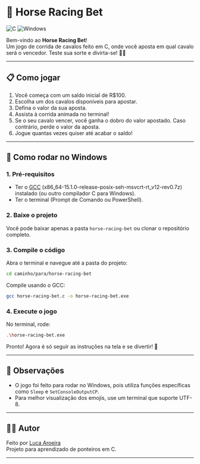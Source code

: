 # 🐎 Horse Racing Bet

![C](https://img.shields.io/badge/C-Programming-00599C?style=for-the-badge&logo=c)
![Windows](https://img.shields.io/badge/Platform-Windows-blue?style=for-the-badge&logo=windows)

Bem-vindo ao **Horse Racing Bet**!  
Um jogo de corrida de cavalos feito em C, onde você aposta em qual cavalo será o vencedor. Teste sua sorte e divirta-se! 🎲🏇

---

## 📋 Como jogar

1. Você começa com um saldo inicial de R$100.
2. Escolha um dos cavalos disponíveis para apostar.
3. Defina o valor da sua aposta.
4. Assista à corrida animada no terminal!
5. Se o seu cavalo vencer, você ganha o dobro do valor apostado. Caso contrário, perde o valor da aposta.
6. Jogue quantas vezes quiser até acabar o saldo!

---

## 🚀 Como rodar no Windows

### 1. Pré-requisitos

- Ter o [GCC](https://github.com/niXman/mingw-builds-binaries/releases) (x86_64-15.1.0-release-posix-seh-msvcrt-rt_v12-rev0.7z) instalado (ou outro compilador C para Windows).
- Ter o terminal (Prompt de Comando ou PowerShell).

### 2. Baixe o projeto

Você pode baixar apenas a pasta `horse-racing-bet` ou clonar o repositório completo.

### 3. Compile o código

Abra o terminal e navegue até a pasta do projeto:

```sh
cd caminho/para/horse-racing-bet
```

Compile usando o GCC:

```sh
gcc horse-racing-bet.c -o horse-racing-bet.exe
```

### 4. Execute o jogo

No terminal, rode:

```sh
.\horse-racing-bet.exe
```

Pronto! Agora é só seguir as instruções na tela e se divertir! 🎉

---

## 📝 Observações

- O jogo foi feito para rodar no Windows, pois utiliza funções específicas como `Sleep` e `SetConsoleOutputCP`.
- Para melhor visualização dos emojis, use um terminal que suporte UTF-8.

---

## 👨‍💻 Autor

Feito por [Luca Aroeira](https://www.linkedin.com/in/lucaaroeiracrv)  
Projeto para aprendizado de ponteiros em C.

---
